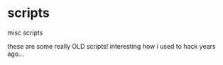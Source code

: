 # scripts
misc scripts

these are some really OLD scripts!
interesting how i used to hack years ago...
